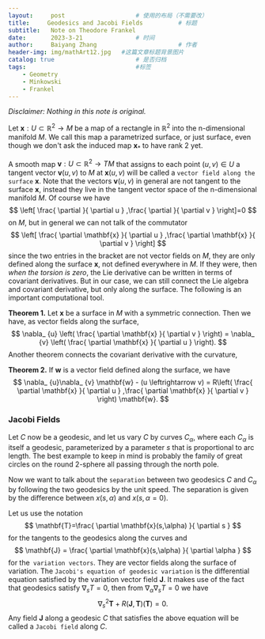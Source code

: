 ```yaml
---
layout:     post   				    # 使用的布局（不需要改）
title:     Geodesics and Jacobi Fields			# 标题 
subtitle:   Note on Theodore Frankel
date:       2023-3-21 				# 时间
author:     Baiyang Zhang 						# 作者
header-img: img/mathArt12.jpg 	#这篇文章标题背景图片
catalog: true 						# 是否归档
tags:								#标签
    - Geometry
    - Minkowski
    - Frankel
---
```


*Disclaimer: Nothing in this note is original.*

Let $\mathbf{x}: U\subset \mathbb{R}^{2} \to M$ be a map of a rectangle in $\mathbb{R}^{2}$ into the n-dimensional manifold $M$. We call this map a parametrized surface, or just surface, even though we don't ask the induced map $\mathbf{x}_ {\ast}$ to have rank 2 yet. 

A smooth map $\mathbf{v}: U\subset\mathbb{R}^{2} \to TM$ that assigns to each point $(u,v)\in U$ a tangent vector $\mathbf{v}(u,v)$ to $M$ at $\mathbf{x}(u,v)$ will be called a `vector field along the surface` $\mathbf{x}$. Note that the vectors $\mathbf{v}(u,v)$ in general are not tangent to the surface $\mathbf{x}$, instead they live in the tangent vector space of the n-dimensional manifold $M$. Of course we have 
$$
\left[ \frac{ \partial  }{ \partial u } ,\frac{ \partial  }{ \partial v }  \right]=0
$$
on $M$, but in general we can not talk of the commutator
$$
\left[ \frac{ \partial \mathbf{x} }{ \partial u } ,\frac{ \partial \mathbf{x} }{ \partial v }  \right]
$$
since the two entries in the bracket are not vector fields on $M$, they are only defined along the surface $\mathbf{x}$, not defined everywhere in $M$. If they were, then *when the torsion is zero*, the Lie derivative can be written in terms of covariant derivatives. But in our case, we can still connect the Lie algebra and covariant derivative, but only along the surface. The following is an important computational tool.

**Theorem 1.** Let $\mathbf{x}$ be a surface in $M$ with a symmetric connection. Then we have, as vector fields along the surface,
$$
\nabla_ {u} \left( \frac{ \partial \mathbf{x} }{ \partial v }  \right) = \nabla_ {v} \left( \frac{ \partial \mathbf{x} }{ \partial u }  \right).
$$
Another theorem connects the covariant derivative with the curvature,

**Theorem 2.** If $\mathbf{w}$ is a vector field defined along the surface, we have
$$
\nabla_ {u}\nabla_ {v} \mathbf{w} - (u \leftrightarrow v) = R\left( \frac{ \partial \mathbf{x} }{ \partial u } ,\frac{ \partial \mathbf{x} }{ \partial v }  \right) \mathbf{w}.
$$
### Jacobi Fields

Let $C$ now be a geodesic, and let us vary $C$ by curves $C_ {\alpha}$, where each $C_ {\alpha}$ is itself a geodesic, parameterized by a parameter $s$ that is proportional to arc length. The best example to keep in mind is probably the family of great circles on the round 2-sphere all passing through the north pole.

Now we want to talk about the `separation` between two geodesics $C$ and $C_ {\alpha}$ by following the two geodesics by the unit speed. The separation is given by the difference between $x(s,\alpha)$ and $x(s,\alpha=0)$. 

Let us use the notation 
$$
\mathbf{T}=\frac{ \partial \mathbf{x}(s,\alpha) }{ \partial s } 
$$
for the tangents to the geodesics along the curves and 
$$
\mathbf{J} = \frac{ \partial \mathbf{x}(s,\alpha) }{ \partial \alpha }
$$
for the` variation vectors`. They are vector fields along the surface of variation. The `Jacobi's equation of geodesic variation` is the differential equation satisfied by the variation vector field $\mathbf{J}$. It makes use of the fact that geodesics satisfy $\nabla_ {s} T=0$, then from $\nabla_ {\alpha}\nabla_ {s}T=0$ we have
$$
\nabla^{2}_ {s} \mathbf{T} + R(\mathbf{J},\mathbf{T})(\mathbf{T})=0.
$$
Any field $\mathbf{J}$ along a geodesic $C$ that satisfies the above equation will be called a `Jacobi field` along $C$.

